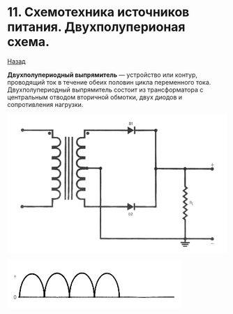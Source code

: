 # 11. Схемотехника источников питания. Двухполуперионая схема.

[Назад](EISX.md)

**Двухполупериодный выпрямитель** — устройство или контур, проводящий ток в течение обеих половин цикла переменного тока. Двухполупериодный выпрямитель состоит из трансформатора с центральным отводом вторичной обмотки, двух диодов и сопротивления нагрузки.

![](images/19.jpg)

![](images/20.jpg)
